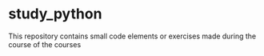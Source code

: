 # study_python
This repository contains small code elements or exercises made during the course of the courses
